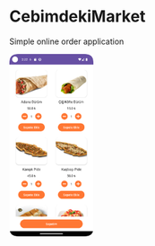 # CebimdekiMarket
Simple online order application


<img src="https://github.com/Slankss/ImagesOfApplications/blob/master/CebimdekiMarketSS1.png" width="150">
